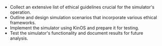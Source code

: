 - Collect an extensive list of ethical guidelines crucial for the simulator's operation.
- Outline and design simulation scenarios that incorporate various ethical frameworks.
- Implement the simulator using KinOS and prepare it for testing.
- Test the simulator's functionality and document results for future analysis.